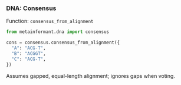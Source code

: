 ### DNA: Consensus

Function: `consensus_from_alignment`

```python
from metainformant.dna import consensus

cons = consensus.consensus_from_alignment({
  "A": "ACG-T",
  "B": "ACGGT",
  "C": "ACG-T",
})
```

Assumes gapped, equal-length alignment; ignores gaps when voting.



